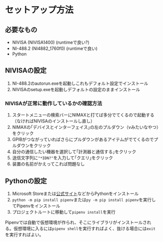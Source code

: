 # セットアップ方法

## 必要なもの

- NIVISA (NIVISA1400) (runtimeで良い?)
- NI-488.2 (NI4882_1760f0) (runtimeで良い)
- Python

## NIVISAの設定

1. NI-488.2のautorun.exeを起動しこれもデフォルト設定でインストール
2. NIVISAのsetup.exeを起動しデフォルトの設定のままインストール

### NIVISAが正常に動作しているかの確認方法

1. スタートメニューの検索バーにNIMAXと打てば多分でてくるので起動する（なければNIVISAのインストールし直し）
2. NIMAXの｢デバイスとインターフェイス｣の左のプルダウン（vみたいなやつ）をクリック
3. GPIBがつながっていればさらにプルダウンがあるアイテムがでてくるのでプルダウンをクリック
4. 自分の通信したい機器を選択して｢計測器と通信する｣をクリック
5. 送信文字列に`"*IDN?"`を入力して｢クエリ｣をクリック
6. 装置の名前がかえってこれば問題なし

## Pythonの設定

1. Microsoft Storeまたは[公式サイト](https://www.python.org/)などからPythonをインストール
2. `python -m pip install pipenv`または`py -m pip install pipenv`を実行してPipenvをインストール
3. プロジェクトルートに移動して`pipenv install`を実行

Pipenvでは自動で仮想環境が作られ、そこにライブラリがインストールされる。仮想環境に入るには`pipenv shell`を実行すればよく、抜ける場合には`exit`を実行すればよい。
